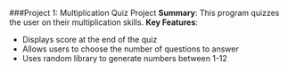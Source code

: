###Project 1: Multiplication Quiz Project
**Summary**: This program quizzes the user on their multiplication skills.
**Key Features**: 
- Displays score at the end of the quiz
- Allows users to choose the number of questions to answer
- Uses random library to generate numbers between 1-12
